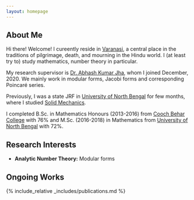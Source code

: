 ```yaml
---
layout: homepage
---
```


## About Me

Hi there! Welcome! I cureently reside in [Varanasi](https://en.wikipedia.org/wiki/Varanasi), a central place in the traditions of pilgrimage, death, and mourning in the Hindu world. I (at least try to) study mathematics, number theory in particular. 

My research supervisor is [Dr. Abhash Kumar Jha](https://www.iitbhu.ac.in/dept/mat/people/abhashmat), whom I joined December, 2020. We mainly work in modular forms, Jacobi forms and corresponding Poincaré series.

Previously, I was a state JRF in [University of North Bengal](https://nbu.ac.in/) for few months,  where I studied [Solid Mechanics](https://en.wikipedia.org/wiki/Solid_mechanics).

I completed B.Sc. in Mathematics Honours (2013-2016) from [Cooch Behar College](https://coochbeharcollege.ac.in/) with 76% and M.Sc. (2016-2018) in Mathematics from [University of North Bengal](https://nbu.ac.in/) with 72%.

## Research Interests

- **Analytic Number Theory:** Modular forms

## Ongoing Works




<!-- ## News

- **[Feb. 2020]** Our paper about incremental learning is accepted to CVPR 2020.
- **[Feb. 2020]** We will host the ACM Multimedia Asia 2020 conference in Singapore!
- **[Sept. 2019]** Our paper about few-shot learning is accepted to NeurIPS 2019.
- **[Mar. 2019]** Our paper about few-shot learning is accepted to CVPR 2019. -->

{% include_relative _includes/publications.md %}
